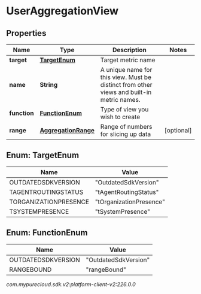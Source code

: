 # UserAggregationView


## Properties

| Name | Type | Description | Notes |
| ------------ | ------------- | ------------- | ------------- |
| **target** | [**TargetEnum**](#Enum--TargetEnum) | Target metric name |  |
| **name** | **String** | A unique name for this view. Must be distinct from other views and built-in metric names. |  |
| **function** | [**FunctionEnum**](#Enum--FunctionEnum) | Type of view you wish to create |  |
| **range** | [**AggregationRange**](AggregationRange) | Range of numbers for slicing up data |  [optional] |


## Enum: TargetEnum

| Name | Value |
| ---- | ----- |
| OUTDATEDSDKVERSION | &quot;OutdatedSdkVersion&quot; | 
| TAGENTROUTINGSTATUS | &quot;tAgentRoutingStatus&quot; | 
| TORGANIZATIONPRESENCE | &quot;tOrganizationPresence&quot; | 
| TSYSTEMPRESENCE | &quot;tSystemPresence&quot; | 


## Enum: FunctionEnum

| Name | Value |
| ---- | ----- |
| OUTDATEDSDKVERSION | &quot;OutdatedSdkVersion&quot; | 
| RANGEBOUND | &quot;rangeBound&quot; | 




_com.mypurecloud.sdk.v2:platform-client-v2:226.0.0_
